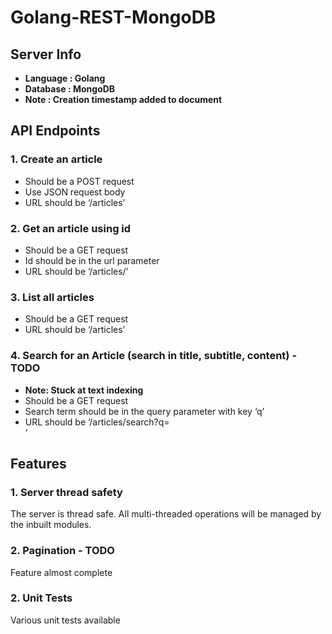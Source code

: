 # Golang-REST-MongoDB
## Server Info
* **Language : Golang**
* **Database : MongoDB**
* **Note : Creation timestamp added to document**
## API Endpoints
### 1. Create an article
* Should be a POST request
* Use JSON request body
* URL should be ‘/articles’

### 2. Get an article using id
* Should be a GET request
* Id should be in the url parameter
* URL should be ‘/articles/<id here>’
### 3. List all articles
* Should be a GET request
* URL should be ‘/articles’
### 4. Search for an Article (search in title, subtitle, content) - TODO
* **Note: Stuck at text indexing**
* Should be a GET request
* Search term should be in the query parameter with key ‘q’
* URL should be ‘/articles/search?q=<search term here>’

## Features
### 1. Server thread safety
The server is thread safe. All multi-threaded operations will be managed by the inbuilt modules. 
### 2. Pagination - TODO
Feature almost complete
### 2. Unit Tests 
Various unit tests available
